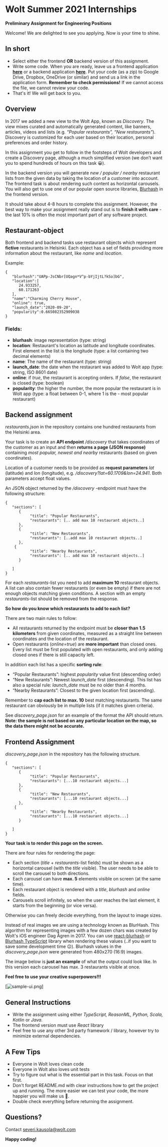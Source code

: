 # Wolt Summer 2021 Internships

**Preliminary Assignment for Engineering Positions**

Welcome! We are delighted to see you applying. Now is your time to shine. 

## In short
- Select either the frontend **OR** backend version of this assignment. 
- Write some code. When you are ready, leave us a frontend application **[here](https://wolt.com/en/jobs/posting/743999731488093)** or a backend application **[here](https://wolt.com/en/jobs/posting/743999731487668)**. Put your code (as a zip) to Google Drive, Dropbox, OneDrive (or similar) and send us a link in the application form. **Remember to check permissions!** If we cannot access the file, we cannot review your code. 
- That's it! We will get back to you.

## Overview
In 2017 we added a new view to the Wolt App, known as *Discovery*. The view mixes curated and automatically generated content, like banners, articles, videos and lists (e.g. *“Popular restaurants”, “New restaurants”*). Discovery is customized for each user based on their location, personal preferences and order history.

In this assignment you get to follow in the footsteps of Wolt developers and create a Discovery page, although a much simplified version (we don’t want you to spend hundreds of hours on this task 😀).

In the backend version you will generate *new / popular / nearby* restaurant lists from the given data by taking the location of a customer into account. The frontend task is about rendering such content as horizontal carousels. You will also get to use one of our popular open source libraries, [Blurhash](https://blurha.sh/) in the frontend version.

It should take about 4-8 hours to complete this assignment. However, the best way to make your assignment really stand out is to **finish it with care** - the last 10% is often the most important part of any software project.
 
 
## Restaurant-object
Both frontend and backend tasks use restaurant objects which represent **fictive** restaurants in Helsinki.  Each object has a set of fields providing more information about the restaurant, like *name* and *location*.

Example:
```
{
   "blurhash":"UAPp-JsCNbr[UQagn*V^p-bYjIjtL?kSo]bG",
   "location":[
      24.933257,
      60.171263
   ],
   "name":"Charming Cherry House",
   "online": true,
   "launch_date":"2020-09-20",
   "popularity":0.665082352909038
}
```


### Fields:
- **blurhash**: image representation (type: string)
- **location**: Restaurant's location as latitude and longitude coordinates. First element in the list is the longitude (type: a list containing two decimal elements)
- **name**: The name of the restaurant (type: string)
- **launch_date**: the date when the restaurant was added to Wolt app (type: string, ISO 8601 date)
- **online**: if *true*, the restaurant is accepting orders. If *false*, the restaurant is closed (type: boolean)
- **popularity**: the higher the number, the more popular the restaurant is in Wolt app (type: a float between 0-1, where 1 is the - most popular restaurant)

## Backend assignment
*restaurants.json* in the repository contains one hundred restaurants from the Helsinki area. 

Your task is to create an **API endpoint** */discovery* that takes coordinates of the customer as an input and then **returns a page (JSON response)** containing *most popular, newest and nearby* restaurants (based on given coordinates). 

Location of a customer needs to be provided as **request parameters** *lat* (latitude) and *lon* (longitude), e.g. */discovery?lat=60.1709&lon=24.941*. Both parameters accept float values.

An JSON object returned by the */discovery* -endpoint must have the following structure:
```
{
   "sections": [
      {
           "title": "Popular Restaurants",
           "restaurants": [.. add max 10 restaurant objects..]
      },
      {
           "title": "New Restaurants",
           "restaurants": [..add max 10 restaurant objects..]
      },
 	{
           "title": "Nearby Restaurants",
           "restaurants": [.. add max 10 restaurant objects..]
      }

   ]
}
```

For each *restaurants*-list you need to add **maximum 10** restaurant objects. A list can also contain fewer restaurants (or even be empty) if there are not enough objects matching given conditions. A section with an empty *restaurants*-list should be removed from the response.

**So how do you know which restaurants to add to each list?** 

There are two main rules to follow:
- All restaurants returned by the endpoint must be **closer than 1.5 kilometers** from given coordinates, measured as a straight line between coordinates and the location of the restaurant.
- Open restaurants (*online=true*) are **more important** than closed ones. Every list must be first populated with open restaurants, and only adding closed ones if there is still capacity left.

In addition each list has a specific **sorting rule**:
- “Popular Restaurants”: highest *popularity* value first (descending order)
- “New Restaurants”: Newest *launch_date* first (descending). This list has also a special rule: *launch_date* must be no older than 4 months.
- “Nearby Restaurants”: Closest to the given location first (ascending).

Remember to **cap each list to max. 10** best matching restaurants. The same restaurant can obviously be in multiple lists (if it matches given criteria).

See *discovery_page.json* for an example of the format the API should return. **Note: the sample is not based on any particular location on the map, so the data there might not be accurate.**

## Frontend Assignment
 
*discovery_page.json* in the repository has the following structure. 

```
{
   "sections": [
      {
           "title": "Popular Restaurants",
           "restaurants": [...10 restaurant objects...]
      },
      {
           "title": "New Restaurants",
           "restaurants": [...10 restaurant objects...]
      },
 	{
           "title": "Nearby Restaurants",
           "restaurants": [...10 restaurant objects...]
      }

   ]
}
```

**Your task is to render this page on the screen.**

There are four rules for rendering the page:
- Each section (*title* + *restaurants*-list fields) must be shown as a horizontal carousel (with the *title* visible). The user needs to be able to scroll the carousel to both directions.
- Each carousel can have **max. 5** elements visible on screen (at the same time).
- Each restaurant object is rendered with a *title*, *blurhash* and *online* fields.
- Carousels scroll infinitely, so when the user reaches the last element, it starts from the beginning (or vice versa). 

Otherwise you can freely decide everything, from the layout to image sizes.

Instead of real images we are using a technology known as BlurHash. This algorithm for representing images with a few dozen chars was created by Wolt's iOS engineer Dag Ågren in 2017. You can use [react-blurhash](https://github.com/woltapp/react-blurhash) or [Blurhash TypeScript](https://github.com/woltapp/blurhash/tree/master/TypeScript) library when rendering these values (..if you want to save some development time 😉). Blurhash values in the *discovery_page.json* were generated from 480x270 (16:9) images.

The image below is **just an example** of what the output could look like. In this version each carousel has max. 3 restaurants visible at once. 

**Feel free to use your creative superpowers!!!**

[![sample-ui.png](https://i.postimg.cc/sXZHcjTX/sample-ui.png)]

## General Instructions
- Write the assignment using either *TypeScript, ReasonML, Python, Scala, Kotlin* or *Java*.
- The frontend version must use *React* library
- Feel free to use any other 3rd party framework / library, however try to minimize external dependencies.

## A Few Tips
- Everyone in Wolt loves clean code
- Everyone in Wolt also loves unit tests
- Try to figure out what is the essential part in this task. Focus on that first.
- Don't forget README.md with clear instructions how to get the project up and running. The more easier we can test your code, the more happier you will make us 🙂.
- Double check everything before returning the assignment.

## Questions?
Contact severi.kausola@wolt.com
 
 
**Happy coding!**
